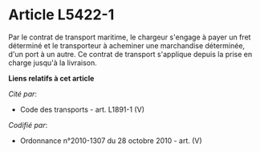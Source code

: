 # Article L5422-1

Par le contrat de transport maritime, le chargeur s'engage à payer un fret déterminé et le transporteur à acheminer une
marchandise déterminée, d'un port à un autre. Ce contrat de transport s'applique depuis la prise en charge jusqu'à la
livraison.

**Liens relatifs à cet article**

_Cité par_:

  - Code des transports - art. L1891-1 (V)

_Codifié par_:

  - Ordonnance n°2010-1307 du 28 octobre 2010 - art. (V)
